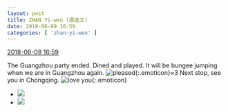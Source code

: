 ```yaml
---
layout: post
title: ZHAN Yi-wen (展逸文)
date: 2018-06-09 16:59
categories: [ 'zhan-yi-wen' ]
---
```


<div class="weibo-info">
  <a href="https://weibo.com/6108090526/GkzSZqNV0">2018-06-09 16:59</a>
</div>

The Guangzhou party ended. Dined and played. It will be bungee jumping when we are in Guangzhou again. ![pleased](https://img.t.sinajs.cn/t4/appstyle/expression/ext/normal/33/2018new_xixi_org.png){:.emoticon}×3 Next stop, see you in Chongqing. ![love you](https://img.t.sinajs.cn/t4/appstyle/expression/ext/normal/f6/2018new_aini_org.png){:.emoticon}

<!-- more -->

<ul class="weibo-pic-list-1">
  <li class="weibo-pic">
    <a href="https://wx3.sinaimg.cn/mw690/006FmVn8ly1fs5177fa59j30qo0zj79c.jpg"><img src="https://wx3.sinaimg.cn/thumb150/006FmVn8ly1fs5177fa59j30qo0zj79c.jpg"/></a>
  </li>
  <li class="weibo-pic">
    <a href="https://wx4.sinaimg.cn/mw690/006FmVn8ly1fs5173xr20j30qo0zj0xf.jpg"><img src="https://wx4.sinaimg.cn/thumb150/006FmVn8ly1fs5173xr20j30qo0zj0xf.jpg"/></a>
  </li>
</ul>
